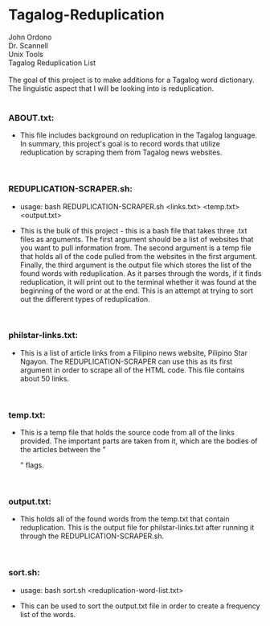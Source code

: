 # Tagalog-Reduplication
John Ordono<br />
Dr. Scannell<br />
Unix Tools<br />
Tagalog Reduplication List<br />
<br />
The goal of this project is to make additions for a Tagalog word dictionary.<br />
The linguistic aspect that I will be looking into is reduplication.<br />
<br />
### ABOUT.txt:<br />
-	This file includes background on reduplication in the Tagalog language. In summary, this project's goal is to record words that utilize reduplication by scraping them from Tagalog news websites.
<br />

### REDUPLICATION-SCRAPER.sh:<br />
+   usage: bash REDUPLICATION-SCRAPER.sh <links.txt> <temp.txt> <output.txt>
-	This is the bulk of this project - this is a bash file that takes three .txt files as arguments. The first argument should be a list of websites that you want to pull information from. The second argument is a temp file that holds all of the code pulled from the websites in the first argument. Finally, the third argument is the output file which stores the list of the found words with reduplication. As it parses through the words, if it finds reduplication, it will print out to the terminal whether it was found at the beginning of the word or at the end. This is an attempt at trying to sort out the different types of reduplication.<br />
<br />

### philstar-links.txt:<br />
-	This is a list of article links from a Filipino news website, Pilipino Star Ngayon. The REDUPLICATION-SCRAPER can use this as its first argument in order to scrape all of the HTML code. This file contains about 50 links.<br />
<br />

### temp.txt:<br />
- This is a temp file that holds the source code from all of the links provided. The important parts are taken from it, which are the bodies of the articles between the "<p> </p>" flags.<br />
<br />

### output.txt:<br />
- This holds all of the found words from the temp.txt that contain reduplication. This is the output file for philstar-links.txt after running it through the REDUPLICATION-SCRAPER.sh.<br />
<br />

### sort.sh:<br />
+   usage: bash sort.sh <reduplication-word-list.txt>
- This can be used to sort the output.txt file in order to create a frequency list of the words. 
